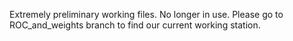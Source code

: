 Extremely preliminary working files. No longer in use. Please go to ROC_and_weights branch to find our current working station.
